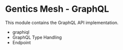 # Gentics Mesh - GraphQL

This module contains the GraphQL API implementation.

* graphiql
* GraphQL Type Handling
* Endpoint
